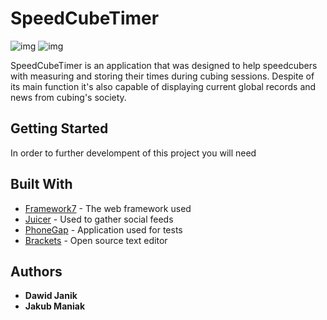 # SpeedCubeTimer

![img](http://i.imgur.com/WDA5Jht.jpg) ![img](http://i.imgur.com/56FqF1T.jpg) 

SpeedCubeTimer is an application that was designed to help speedcubers with measuring and storing their times during cubing sessions. Despite of its main function it's also capable of displaying current global records and news from cubing's society.

## Getting Started

In order to further develompent of this project you will need 

## Built With

* [Framework7](https://framework7.io/) - The web framework used
* [Juicer](https://www.juicer.io) - Used to gather social feeds
* [PhoneGap](http://phonegap.com/) - Application used for tests
* [Brackets](http://brackets.io/) - Open source text editor

## Authors

* **Dawid Janik**
* **Jakub Maniak**